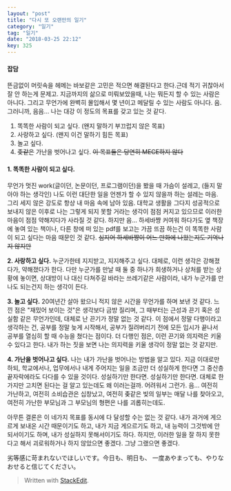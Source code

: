 ```yaml
---
layout: "post"
title: "다시 또 오랜만의 일기"
category: "일기"
tag: "일기"
date: "2018-03-25 22:12"
key: 325
---
```


#### 잡담
뜬금없이 머릿속을 헤메는 바보같은 고민은 적으면 해결된다고 한다.근데 적기 귀찮아서 잘 안 하는게 문제고. 지금까지의 삶으로 미뤄보았을때, 나는 뭐든지 할 수 있는 사람은 아니다. 그리고 무언가에 완벽히 몰입해서 몇 년이고 메달릴 수 있는 사람도 아니다. 음. 그러니까, 음음... 나는 대강 이 정도의 목표를 갖고 있는 것 같다.

1. 똑똑한 사람이 되고 싶다. (왠지 말하기 부끄럽지 않은 목표)
2. 사랑하고 싶다. (왠지 이건 말하기 힘든 목표)
3. 놀고 싶다.
4. ~~좆같은~~ 가난을 벗어나고 싶다.
~~이 목표들은 당연히 MECE하지 않다~~

#### 1. 똑똑한 사람이 되고 싶다.
무언가 멋진 work(글이던, 논문이던, 프로그램이던)을 봤을 때 가슴이 설레고, (들지 말아야 하는 생각인) 나도 이런 대단한 일을 언젠가 할 수 있지 않을까 하는 설레는 마음.
그리 세지 않은 강도로 항상 내 마음 속에 남아 있음.
대학교 생활을 그다지 성공적으로 보내지 않은 이후로 나는 그렇게 되지 못할 거라는 생각이 점점 커지고 있으므로 이러한 마음이 점점 약해지다가 사라질 것 같다.
하지만 음... 하세바쨩 커여워 하다가도 옆 책장에 놓여 있는 책이나, 다른 창에 떠 있는 pdf를 보고는 가끔 뜨끔 하는건 이 똑똑한 사람이 되고 싶다는 마음 때문인 것 같다.
~~심지어 하세바쨩이 어느 만화에 나왔는지도 기억나지 않지만~~

**2. 사랑하고 싶다.**
누군가한테 지지받고, 지지해주고 싶다. 대체로, 이런 생각은 강해졌다가, 약해졌다가 한다. 다만 누군가를 만날 때 둘 중 하나가 희생하거나 상처를 받는 상황에 놓이면, 상대방이 나 대신 다쳐주길 바라는 쓰레기같은 사람이라, 내가 누군가를 만나도 되는건지 하는 생각이 든다.

**3. 놀고 싶다.**
20여년간 살아 왔으니 적지 않은 시간을 무언가를 하며 보낸 것 같다. 느낀 점은 "재밌어 보이는 것"은 생각보다 금방 질리며, 그 때부터는 근성과 끈기 혹은 성실함 같은 무언가인데, 대체로 난 끈기가 정말 없는 것 같다. 이 점에서 정말 다행이라고 생각하는 건, 공부를 정말 늦게 시작해서, 공부가 질려버리기 전에 모든 입시가 끝나서 공부를 열심히 할 때 수능을 쳤다는 점이다. 더 다행인 점은, 이런 끈기와 의지력은 키울 수 있다고 한다. 내가 하는 짓을 보면 나는 의지력을 키울 생각이 정말 없는 것 같지만.

**4. 가난을 벗어나고 싶다.**
나는 내가 가난을 벗어나는 방법을 알고 있다. 지금 이대로만 하되, 학교에서나, 업무에서나 내게 주어지는 일을 조금만 더 성실하게 한다면 그 중산층 끝자락에라도 다다를 수 있을 것이다. 성실하기만 한다면. 성실하기만 한다면. 대체로 한 가지만 고치면 된다는 걸 알고 있는데도 왜 이러는걸까. 어려워서 그런가. 음... 여전히 가난하고, 여전히 소비습관은 십창났고, 여전히 좆같은 빚의 일부는 매달 나를 찾아오고, 여전히 가난한 부모님과 그 부모님의 형편은 나를 괴롭히는데도.

아무튼 결론은 이 네가지 목표를 동시에 다 달성할 수는 없는 것 같다. 내가 과거에 게으르게 보내온 시간 때문이기도 하고, 내가 지금 게으르기도 하고, 내 능력이 그것밖에 안되서이기도 하며, 내가 성실하지 못해서이기도 하다. 하지만, 이러한 일을 잘 하지 못한다고 해서 괴로워하거나 하지 않았으면 좋겠다. 그냥 그랬으면 좋겠다.

劣等感に苛まれないでほしいです。今日も、明日も、
一度あやまっても、やりなおせると信じてください。
> Written with [StackEdit](https://stackedit.io/).
